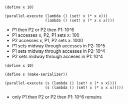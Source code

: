 ```
(define x 10)

(parallel-execute (lambda () (set! x (* x x)))
                  (lambda () (set! x (* x x x))))
```

- P1 then P2 or P2 then P1: 10^6
- P1 accesses x, P2, P1 sets x: 100
- P2 accesses x, P1, P2 sets x: 1000
- P1 sets midway through accesses in P2: 10^5  
- P1 sets midway through accesses in P2: 10^4
- P2 sets midway through acceses in P1: 10^4


```
(define x 10)

(define s (make-serializer))

(parallel-execute (s (lambda () (set! x (* x x))))
                  (s (lambda () (set! x (* x x x)))))
```

- only P1 then P2 or P2 then P1: 10^6 remains